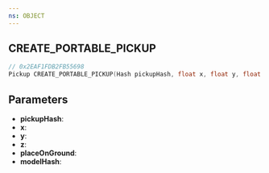```yaml
---
ns: OBJECT
---
```

## CREATE_PORTABLE_PICKUP

```c
// 0x2EAF1FDB2FB55698
Pickup CREATE_PORTABLE_PICKUP(Hash pickupHash, float x, float y, float z, BOOL placeOnGround, Hash modelHash);
```

## Parameters
* **pickupHash**:
* **x**:
* **y**:
* **z**:
* **placeOnGround**:
* **modelHash**:
